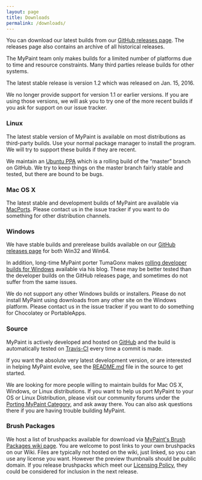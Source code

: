 ```yaml
---
layout: page
title: Downloads
permalink: /downloads/
---
```


You can download our latest builds from
our [GitHub releases page][downloads.releases].
The releases page also contains an archive of all historical releases.

The MyPaint team only makes builds for a limited number of platforms
due to time and resource constraints.
Many third parties release builds for other systems.

The latest stable release is version 1.2
which was released on Jan. 15, 2016.

We no longer provide support for version 1.1 or earlier versions.
If you are using those versions,
we will ask you to try one of the more recent builds
if you ask for support on our issue tracker.

### Linux

The latest stable version of MyPaint is available on most distributions
as third-party builds.
Use your normal package manager to install the program.
We will try to support these builds if they are recent.

We maintain an [Ubuntu PPA][linux.ppa] which is a rolling build of 
the “master” branch on GitHub.
We try to keep things on the master branch fairly stable and tested,
but there are bound to be bugs.

### Mac OS X

The latest stable and development builds of MyPaint are available via 
[MacPorts][mac.ports].
Please contact us in the issue tracker if you want to do something
for other distribution channels.

### Windows

We have stable builds and prerelease builds available on our
[GitHub releases page][downloads.releases] for both Win32 and Win64.

In addition, long-time MyPaint porter TumaGonx
makes [rolling developer builds for Windows][windows.tumagonx]
available via his blog.
These may be better tested than the developer builds
on the GitHub releases page,
and sometimes do not suffer from the same issues.

We do not support any other Windows builds or installers.
Please do not install MyPaint using downloads
from any other site on the Windows platform.
Please contact us in the issue tracker
if you want to do something for Chocolatey or PortableApps.

### Source

MyPaint is actively developed and hosted on [GitHub][source.github] 
and the build is automatically tested on [Travis-CI][source.travis]
every time a commit is made.

If you want the absolute very latest development version,
or are interested in helping MyPaint evolve,
see the [README.md][source.build] file in the source to get started.

We are looking for more people willing to maintain builds
for Mac OS X, Windows, or Linux distributions.
If you want to help us port MyPaint to your OS or Linux Distribution,
please visit our community forums under the 
[Porting MyPaint Category][source.porting], and ask away there.
You can also ask questions there if you are having trouble building MyPaint.

### Brush Packages

We host a list of brushpacks available for download via 
[MyPaint's Brush Packages wiki page][brush.wiki].
You are welcome to post links to your own brushpacks on our Wiki.
Files are typically not hosted on the wiki, just linked,
so you can use any license you want.
However the preview thumbnails should be public domain.
If you release brushpacks which meet our [Licensing Policy][brush.policy],
they could be considered for inclusion in the next release.

[downloads.releases]: https://github.com/mypaint/mypaint/releases

[linux.ppa]: https://launchpad.net/~achadwick/+archive/ubuntu/mypaint-testing
[linux.build]: https://github.com/mypaint/mypaint/blob/master/README_LINUX.md

[mac.ports]: https://www.macports.org/ports.php?by=name&substr=mypaint

[windows.tumagonx]: http://www.opensourcepack.blogspot.fr/2013/01/mypaint-and-pygi.html

[source.github]: https://github.com/mypaint
[source.travis]: https://travis-ci.org/mypaint
[source.build]: https://github.com/mypaint/mypaint/blob/master/README.md
[source.porting]: http://community.mypaint.org/c/development/porting

[brush.wiki]: https://github.com/mypaint/mypaint/wiki/Brush-Packages
[brush.policy]: https://github.com/mypaint/mypaint/wiki/Licensing-policy